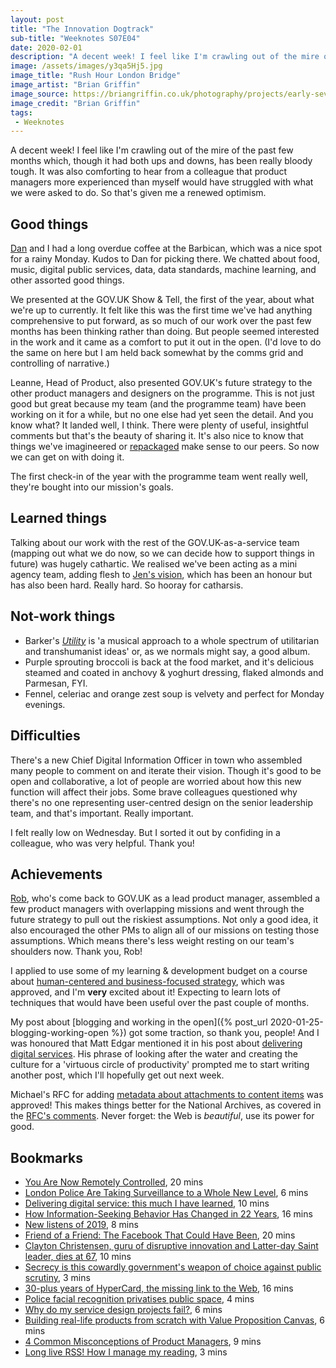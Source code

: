 ```yaml
---
layout: post
title: "The Innovation Dogtrack"
sub-title: "Weeknotes S07E04"
date: 2020-02-01
description: "A decent week! I feel like I'm crawling out of the mire of the past few months with renewed optimism."
image: /assets/images/y3qa5Hj5.jpg
image_title: "Rush Hour London Bridge"
image_artist: "Brian Griffin"
image_source: https://briangriffin.co.uk/photography/projects/early-seventies/rush-hour-london-bri~866
image_credit: "Brian Griffin"
tags:
 - Weeknotes
---
```


A decent week! I feel like I'm crawling out of the mire of the past few months which, though it had both ups and downs, has been really bloody tough. It was also comforting to hear from a colleague that product managers more experienced than myself would have struggled with what we were asked to do. So that's given me a renewed optimism.

## Good things

[Dan](https://twitter.com/dasbarrett) and I had a long overdue coffee at the Barbican, which was a nice spot for a rainy Monday. Kudos to Dan for picking there. We chatted about food, music, digital public services, data, data standards, machine learning, and other assorted good things. 

We presented at the GOV.UK Show & Tell, the first of the year, about what we're up to currently. It felt like this was the first time we've had anything comprehensive to put forward, as so much of our work over the past few months has been thinking rather than doing. But people seemed interested in the work and it came as a comfort to put it out in the open. (I'd love to do the same on here but I am held back somewhat by the comms grid and controlling of narrative.)

Leanne, Head of Product, also presented GOV.UK's future strategy to the other product managers and designers on the programme. This is not just good but great because my team (and the programme team) have been working on it for a while, but no one else had yet seen the detail. And you know what? It landed well, I think. There were plenty of useful, insightful comments but that's the beauty of sharing it. It's also nice to know that things we've imagineered or [repackaged](https://public.digital/2018/09/25/making-government-as-a-platform-real/) make sense to our peers. So now we can get on with doing it.

The first check-in of the year with the programme team went really well, they're bought into our mission's goals.

## Learned things

Talking about our work with the rest of the GOV.UK-as-a-service team (mapping out what we do now, so we can decide how to support things in future) was hugely cathartic. We realised we've been acting as a mini agency team, adding flesh to [Jen's vision](https://gds.blog.gov.uk/2019/11/05/transforming-gov-uk-the-future-of-digital-public-services/), which has been an honour but has also been hard. Really hard. So hooray for catharsis.

## Not-work things

- Barker's [_Utility_](https://sambarker.bandcamp.com/album/utility) is 'a musical approach to a whole spectrum of utilitarian and transhumanist ideas' or, as we normals might say, a good album.
- Purple sprouting broccoli is back at the food market, and it's delicious steamed and coated in anchovy & yoghurt dressing, flaked almonds and Parmesan, FYI.
- Fennel, celeriac and orange zest soup is velvety and perfect for Monday evenings.

## Difficulties

There's a new Chief Digital Information Officer in town who assembled many people to comment on and iterate their vision. Though it's good to be open and collaborative, a lot of people are worried about how this new function will affect their jobs. Some brave colleagues questioned why there's no one representing user-centred design on the senior leadership team, and that's important. Really important. 

I felt really low on Wednesday. But I sorted it out by confiding in a colleague, who was very helpful. Thank you!

## Achievements

[Rob](https://twitter.com/rrrrrankin), who's come back to GOV.UK as a lead product manager, assembled a few product managers with overlapping missions and went through the future strategy to pull out the riskiest assumptions. Not only a good idea, it also encouraged the other PMs to align all of our missions on testing those assumptions. Which means there's less weight resting on our team's shoulders now. Thank you, Rob!

I applied to use some of my learning & development budget on a course about [human-centered and business-focused strategy](https://www.ideou.com/collections/featured-innovation-courses/products/designing-strategy), which was approved, and I'm **very** excited about it! Expecting to learn lots of techniques that would have been useful over the past couple of months.

My post about [blogging and working in the open]({% post_url 2020-01-25-blogging-working-open %}) got some traction, so thank you, people! And I was honoured that Matt Edgar mentioned it in his post about [delivering digital services](https://blog.mattedgar.com/2020/01/27/delivering-digital-service-this-much-i-have-learned/). His phrase of looking after the water and creating the culture for a 'virtuous circle of productivity' prompted me to start writing another post, which I'll hopefully get out next week.

Michael's RFC for adding [metadata about attachments to content items](https://github.com/alphagov/govuk-rfcs/pull/116) was approved! This makes things better for the National Archives, as covered in the [RFC's comments](https://github.com/alphagov/govuk-rfcs/pull/116#issuecomment-577643637). Never forget: the Web is _beautiful_, use its power for good.

## Bookmarks

- [You Are Now Remotely Controlled](https://www.nytimes.com/2020/01/24/opinion/surveillance-capitalism.html), 20 mins
- [London Police Are Taking Surveillance to a Whole New Level](https://www.nytimes.com/2020/01/24/business/london-police-facial-recognition.html), 6 mins
- [Delivering digital service: this much I have learned](https://blog.mattedgar.com/2020/01/27/delivering-digital-service-this-much-i-have-learned/), 10 mins
- [How Information-Seeking Behavior Has Changed in 22 Years](https://www.nngroup.com/articles/information-seeking-behavior-changes/), 16 mins
- [New listens of 2019](https://adamlocker.github.io/my-wee-blog/music/2020/01/28/sounds-of-2019.html), 8 mins
- [Friend of a Friend: The Facebook That Could Have Been](https://twobithistory.org/2020/01/05/foaf.html), 20 mins
- [Clayton Christensen, guru of disruptive innovation and Latter-day Saint leader, dies at 67](https://www.deseret.com/faith/2020/1/24/21079323/clayton-christensen-harvard-disruptive-innovation-lds-mormon), 10 mins
- [Secrecy is this cowardly government's weapon of choice against public scrutiny](https://www.theguardian.com/society/2020/jan/24/secrecy-governments-public-scrutiny), 3 mins
- [30-plus years of HyperCard, the missing link to the Web](https://arstechnica.com/gadgets/2019/05/25-years-of-hypercard-the-missing-link-to-the-web/), 16 mins
- [Police facial recognition privatises public space](https://www.adrianshort.org/posts/2018/london-police-facial-recognition/), 4 mins
- [Why do my service design projects fail?](https://medium.com/@charlottefountaine/why-do-my-service-design-projects-fail-437ccb81aceb), 6 mins
- [Building real-life products from scratch with Value Proposition Canvas](https://uxdesign.cc/building-real-life-products-from-scratch-with-value-proposition-canvas-ecc02bf45dab), 6 mins
- [4 Common Misconceptions of Product Managers](https://medium.com/startup-grind/4-common-misconceptions-of-product-managers-how-you-can-break-through-them-a597cfac4618), 9 mins
- [Long live RSS! How I manage my reading](https://blog.ldodds.com/2020/01/29/long-live-rss-how-i-manage-my-reading/), 3 mins
